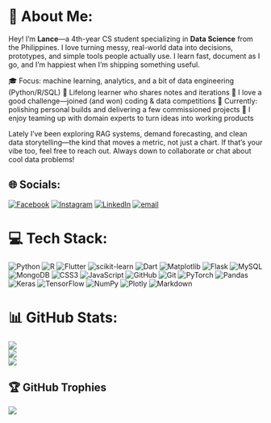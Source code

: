# 💫 About Me:
Hey! I’m **Lance**—a 4th-year CS student specializing in **Data Science** from the Philippines. I love turning messy, real-world data into decisions, prototypes, and simple tools people actually use. I learn fast, document as I go, and I’m happiest when I’m shipping something useful.

🎓 Focus: machine learning, analytics, and a bit of data engineering (Python/R/SQL)
🧠 Lifelong learner who shares notes and iterations
🏁 I love a good challenge—joined (and won) coding & data competitions
🚀 Currently: polishing personal builds and delivering a few commissioned projects
🤝 I enjoy teaming up with domain experts to turn ideas into working products

Lately I’ve been exploring RAG systems, demand forecasting, and clean data storytelling—the kind that moves a metric, not just a chart.
If that’s your vibe too, feel free to reach out. Always down to collaborate or chat about cool data problems!


## 🌐 Socials:
[![Facebook](https://img.shields.io/badge/Facebook-%231877F2.svg?logo=Facebook&logoColor=white)](https://facebook.com/https://www.facebook.com/KubangPawis) [![Instagram](https://img.shields.io/badge/Instagram-%23E4405F.svg?logo=Instagram&logoColor=white)](https://instagram.com/https://www.instagram.com/lancealexanderr) [![LinkedIn](https://img.shields.io/badge/LinkedIn-%230077B5.svg?logo=linkedin&logoColor=white)](https://linkedin.com/in/www.linkedin.com/in/vlancealexander) [![email](https://img.shields.io/badge/Email-D14836?logo=gmail&logoColor=white)](mailto:vlancealexander@gmail.com) 

# 💻 Tech Stack:
![Python](https://img.shields.io/badge/python-3670A0?style=for-the-badge&logo=python&logoColor=ffdd54) ![R](https://img.shields.io/badge/r-%23276DC3.svg?style=for-the-badge&logo=r&logoColor=white) ![Flutter](https://img.shields.io/badge/Flutter-%2302569B.svg?style=for-the-badge&logo=Flutter&logoColor=white) ![scikit-learn](https://img.shields.io/badge/scikit--learn-%23F7931E.svg?style=for-the-badge&logo=scikit-learn&logoColor=white) ![Dart](https://img.shields.io/badge/dart-%230175C2.svg?style=for-the-badge&logo=dart&logoColor=white) ![Matplotlib](https://img.shields.io/badge/Matplotlib-%23ffffff.svg?style=for-the-badge&logo=Matplotlib&logoColor=black) ![Flask](https://img.shields.io/badge/flask-%23000.svg?style=for-the-badge&logo=flask&logoColor=white) ![MySQL](https://img.shields.io/badge/mysql-4479A1.svg?style=for-the-badge&logo=mysql&logoColor=white) ![MongoDB](https://img.shields.io/badge/MongoDB-%234ea94b.svg?style=for-the-badge&logo=mongodb&logoColor=white) ![CSS3](https://img.shields.io/badge/css3-%231572B6.svg?style=for-the-badge&logo=css3&logoColor=white) ![JavaScript](https://img.shields.io/badge/javascript-%23323330.svg?style=for-the-badge&logo=javascript&logoColor=%23F7DF1E) ![GitHub](https://img.shields.io/badge/github-%23121011.svg?style=for-the-badge&logo=github&logoColor=white) ![Git](https://img.shields.io/badge/git-%23F05033.svg?style=for-the-badge&logo=git&logoColor=white) ![PyTorch](https://img.shields.io/badge/PyTorch-%23EE4C2C.svg?style=for-the-badge&logo=PyTorch&logoColor=white) ![Pandas](https://img.shields.io/badge/pandas-%23150458.svg?style=for-the-badge&logo=pandas&logoColor=white) ![Keras](https://img.shields.io/badge/Keras-%23D00000.svg?style=for-the-badge&logo=Keras&logoColor=white) ![TensorFlow](https://img.shields.io/badge/TensorFlow-%23FF6F00.svg?style=for-the-badge&logo=TensorFlow&logoColor=white) ![NumPy](https://img.shields.io/badge/numpy-%23013243.svg?style=for-the-badge&logo=numpy&logoColor=white) ![Plotly](https://img.shields.io/badge/Plotly-%233F4F75.svg?style=for-the-badge&logo=plotly&logoColor=white) ![Markdown](https://img.shields.io/badge/markdown-%23000000.svg?style=for-the-badge&logo=markdown&logoColor=white)
# 📊 GitHub Stats:
![](https://github-readme-stats.vercel.app/api?username=KubangPawis&theme=tokyonight&hide_border=false&include_all_commits=false&count_private=true)<br/>
![](https://nirzak-streak-stats.vercel.app/?user=KubangPawis&theme=tokyonight&hide_border=false)<br/>
![](https://github-readme-stats.vercel.app/api/top-langs/?username=KubangPawis&theme=tokyonight&hide_border=false&include_all_commits=false&count_private=true&layout=compact)

## 🏆 GitHub Trophies
![](https://github-profile-trophy.vercel.app/?username=KubangPawis&theme=dracula&no-frame=false&no-bg=false&margin-w=4)

<!-- Proudly created with GPRM ( https://gprm.itsvg.in ) -->
